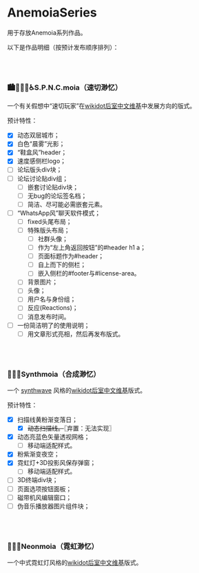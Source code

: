# AnemoiaSeries
用于存放Anemoia系列作品。

以下是作品明细（按预计发布顺序排列）：

<br>
<br>

### 🏙🏃🏻‍♂️♿️S.P.N.C.moia（速切渺忆）
一个有关假想中“速切玩家”在[wikidot后室中文维基](https://backrooms-wiki-cn.wikidot.com)中发展方向的版式。

预计特性：
- [x] 动态双层城市；
- [x] 白色“晨雾”光影；
- [x] “鞋盒风”header；
- [x] 速度感侧栏logo；
- [ ] 论坛版头div块；
- [ ] 论坛讨论贴div组；
    - [ ] 嵌套讨论贴div块；
    - [ ] 无bug的论坛签名档；
    - [ ] 简洁、尽可能必需嵌套元素。
- [ ] “WhatsApp风”聊天软件模式；
    - [ ] fixed头尾布局；
    - [ ] 特殊版头布局；
        - [ ] 社群头像；
        - [ ] 作为“左上角返回按钮”的#header h1 a；
        - [ ] 页面标题作为#header；
        - [ ] 自上而下的侧栏；
        - [ ] 嵌入侧栏的#footer与#license-area。
    - [ ] 背景图片；
    - [ ] 头像；
    - [ ] 用户名与身份组；
    - [ ] 反应(Reactions)；
    - [ ] 消息发布时间。
- [ ] 一份简洁明了的使用说明；
    - [ ] 用文章形式亮相，然后再发布版式。

<br>
<br>

### 🌌🚗🌅Synthmoia（合成渺忆）
一个 [synthwave](https://en.m.wikipedia.org/wiki/Synthwave) 风格的[wikidot后室中文维基](https://backrooms-wiki-cn.wikidot.com)版式。

预计特性：
- [x] 扫描线黄粉渐变落日；
    - [x] ~~动态扫描线。~~〖弃置：无法实现〗
- [x] 动态亮蓝色矢量透视网格；
    - [ ] 移动端适配样式。
- [x] 粉紫渐变夜空；
- [x] 霓虹灯+3D投影风保存弹窗；
    - [ ] 移动端适配样式。
- [ ] 3D终端div块；
- [ ] 页面选项按钮面板；
- [ ] 磁带机风编辑窗口；
- [ ] 伪音乐播放器图片组件块；

<br>
<br>

### 🌃🧨🧧Neonmoia（霓虹渺忆）
一个中式霓虹灯风格的[wikidot后室中文维基](https://backrooms-wiki-cn.wikidot.com)版式。